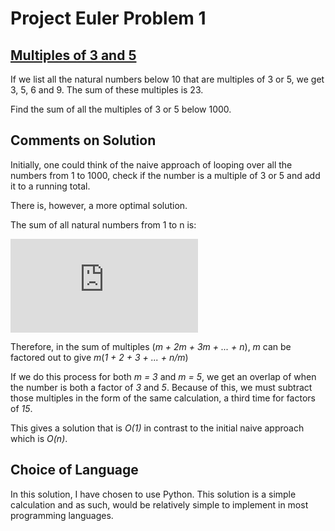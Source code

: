# Project Euler Problem 1

## [Multiples of 3 and 5](https://projecteuler.net/problem=1)

If we list all the natural numbers below 10 that are multiples of 3 or 5,
we get 3, 5, 6 and 9. The sum of these multiples is 23.

Find the sum of all the multiples of 3 or 5 below 1000.

## Comments on Solution

Initially, one could think of the naive approach of looping over all the numbers from 1 to 1000, check if the number is a multiple of 3 or 5 and add it to a running total.

There is, however, a more optimal solution.

The sum of all natural numbers from 1 to n is:

![equation](https://latex.codecogs.com/png.latex?%5Cbg_white%20%5Cfrac%7Bn%28n&plus;1%29%7D%7B2%7D)

Therefore, in the sum of multiples (*m + 2m + 3m + ... + n*), *m* can be factored out to give *m*(*1 + 2 + 3 + ... + n/m*)

If we do this process for both *m = 3* and *m = 5*, we get an overlap of when the number is both a factor of *3* and *5*. Because of this, we must subtract those multiples in the form of the same calculation, a third time for factors of *15*.

This gives a solution that is *O(1)* in contrast to the initial naive approach which is *O(n)*.

## Choice of Language

In this solution, I have chosen to use Python. This solution is a simple calculation and as such, would be relatively simple to implement in most programming languages.